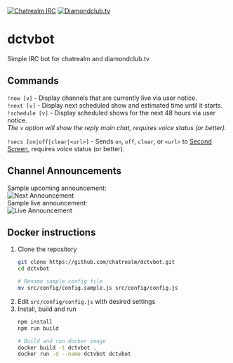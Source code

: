 [![Chatrealm IRC][chatrealm-badge]][chatrealm-link]
[![Diamondclub.tv][dctv-badge]][dctv-link]

# dctvbot
Simple IRC bot for chatrealm and diamondclub.tv

## Commands
`!now [v]` - Display channels that are currently live via user notice.  
`!next [v]` - Display next scheduled show and estimated time until it starts.  
`!schedule [v]` - Display scheduled shows for the next 48 hours via user notice.  
_The `v` option will show the reply main chat, requires voice status (or better)._  
  
`!secs [on|off|clear|<url>]` - Sends `on`, `off`, `clear`, or `<url>` to [Second Screen](http://diamondclub.tv/secondscreen), requires voice status (or better).

## Channel Announcements
Sample upcoming announcement:  
![Next Announcement](https://dl.dropboxusercontent.com/u/18589646/CDN/dctvbot_announce_next.png)  
Sample live announcement:  
![Live Announcement](https://dl.dropboxusercontent.com/u/18589646/CDN/dctvbot_announce_live.png)  

## Docker instructions
1. Clone the repository
    ```bash
    git clone https://github.com/chatrealm/dctvbot.git
    cd dctvbot
    
    # Rename sample config file
    mv src/config/config.sample.js src/config/config.js
    ```
2. Edit `src/config/config.js` with desired settings
3. Install, build and run
    ```bash
    npm install
    npm run build

    # Build and run docker image
    docker build -t dctvbot .
    docker run -d --name dctvbot dctvbot
    ```

[dctv-link]: https://diamondclub.tv
[dctv-badge]: https://img.shields.io/badge/diamondclub-tv-blue.svg?style=flat-square

[chatrealm-link]: https://irc.chatrealm.net
[chatrealm-badge]: https://img.shields.io/badge/chatrealm-irc-orange.svg?style=flat-square
